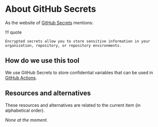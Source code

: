 # About GitHub Secrets

As the website of [GitHub Secrets](https://docs.github.com/en/actions/security-guides/encrypted-secrets) mentions:

!!! quote

	Encrypted secrets allow you to store sensitive information in your organization, repository, or repository environments.

## How do we use this tool

We use GitHub Secrets to store confidential variables that can be used in [GitHub Actions](./about-github-actions.md).

## Resources and alternatives

These resources and alternatives are related to the current item (in alphabetical order).

_None at the moment._
